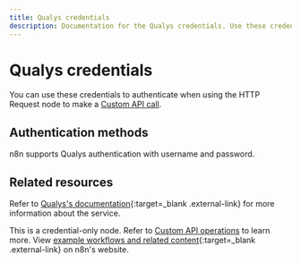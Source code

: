 ```yaml
---
title: Qualys credentials
description: Documentation for the Qualys credentials. Use these credentials to authenticate Qualys in n8n, a workflow automation platform.
---
```


# Qualys credentials

You can use these credentials to authenticate when using the HTTP Request node to make a [Custom API call](/integrations/custom-operations/).

## Authentication methods

n8n supports Qualys authentication with username and password.

## Related resources

Refer to [Qualys's documentation](https://qualysguard.qg2.apps.qualys.com/qwebhelp/fo_portal/api_doc/index.htm){:target=_blank .external-link} for more information about the service.

This is a credential-only node. Refer to [Custom API operations](/integrations/custom-operations/) to learn more. View [example workflows and related content](https://n8n.io/integrations/qualys/){:target=_blank .external-link} on n8n's website.
